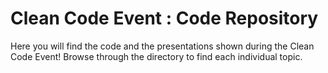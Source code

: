 # Clean Code Event : Code Repository

Here you will find the code and the presentations shown during the Clean Code Event!
Browse through the directory to find each individual topic.